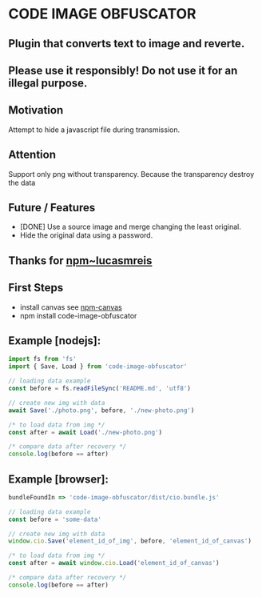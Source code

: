 # CODE IMAGE OBFUSCATOR

## Plugin that converts text to image and reverte.
## Please use it responsibly! Do not use it for an illegal purpose.

## Motivation
Attempt to hide a javascript file during transmission.

## Attention
Support only png without transparency. Because the transparency destroy the data

## Future / Features
* [DONE] Use a source image and merge changing the least original.
* Hide the original data using a password.

## Thanks for [npm~lucasmreis](https://www.npmjs.com/~lucasmreis)

## First Steps
* install canvas see [npm-canvas](https://www.npmjs.com/package/canvas)
* npm install code-image-obfuscator

## Example [nodejs]:
```javascript
import fs from 'fs'
import { Save, Load } from 'code-image-obfuscator'

// loading data example
const before = fs.readFileSync('README.md', 'utf8')

// create new img with data
await Save('./photo.png', before, './new-photo.png')

/* to load data from img */
const after = await Load('./new-photo.png')

/* compare data after recovery */
console.log(before == after)
```

## Example [browser]:
```javascript
bundleFoundIn => 'code-image-obfuscator/dist/cio.bundle.js'

// loading data example
const before = 'some-data'

// create new img with data
window.cio.Save('element_id_of_img', before, 'element_id_of_canvas')

/* to load data from img */
const after = await window.cio.Load('element_id_of_canvas')

/* compare data after recovery */
console.log(before == after)
```
